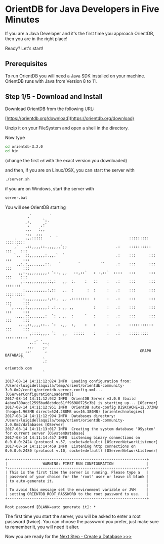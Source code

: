 # OrientDB for Java Developers in Five Minutes

If you are a Java Developer and it's the first time you approach OrientDB, then you are in the right place!

Ready? Let's start!

## Prerequisites

To run OrientDB you will need a Java SDK installed on your machine. OrientDB runs with Java from Version 8 to 11.

## Step 1/5 - Download and Install

Download OrientDB from the following URL:

[https://orientdb.org/download](https://orientdb.org/download)

Unzip it on your FileSystem and open a shell in the directory.

Now type 

```sh
cd orientdb-3.2.0
cd bin
```

(change the first `cd` with the exact version you downloaded)

and then, if you are on Linux/OSX, you can start the server with

```sh
./server.sh
```

if you are on Windows, start the server with

```sh
server.bat
```

You will see OrientDB starting

```
          .`        `                                 
          ,      `:.                                  
         `,`    ,:`                                   
         .,.   :,,                                    
         .,,  ,,,                                     
    .    .,.:::::   `  `                                :::::::::     :::::::::   
    ,`   .::,,,,::.,,,,,,`;;                      .:    ::::::::::    :::    :::  
    `,.  ::,,,,,,,:.,,.`  `                       .:    :::      :::  :::     ::: 
     ,,:,:,,,,,,,,::.   `        `         ``     .:    :::      :::  :::     ::: 
      ,,:.,,,,,,,,,: `::, ,,   ::,::`   : :,::`  ::::   :::      :::  :::    :::  
       ,:,,,,,,,,,,::,:   ,,  :.    :   ::    :   .:    :::      :::  :::::::     
        :,,,,,,,,,,:,::   ,,  :      :  :     :   .:    :::      :::  :::::::::   
  `     :,,,,,,,,,,:,::,  ,, .::::::::  :     :   .:    :::      :::  :::     ::: 
  `,...,,:,,,,,,,,,: .:,. ,, ,,         :     :   .:    :::      :::  :::     ::: 
    .,,,,::,,,,,,,:  `: , ,,  :     `   :     :   .:    :::      :::  :::     ::: 
      ...,::,,,,::.. `:  .,,  :,    :   :     :   .:    :::::::::::   :::     ::: 
           ,::::,,,. `:   ,,   :::::    :     :   .:    :::::::::     ::::::::::  
           ,,:` `,,.                                  
          ,,,    .,`                                  
         ,,.     `,                                          GRAPH DATABASE  
       ``        `.                                                          
                 ``                                          orientdb.com
                 `                                    

2017-08-14 14:11:12:824 INFO  Loading configuration from: /Users/luigidellaquila/temp/orient/orientdb-community-3.0.0m2/config/orientdb-server-config.xml... [OServerConfigurationLoaderXml]
2017-08-14 14:11:12:932 INFO  OrientDB Server v3.0.0 (build 4abea780acc12595bad8cbdcc61ff96980725c3b) is starting up... [OServer]
2017-08-14 14:11:12:951 INFO  OrientDB auto-config DISKCACHE=12.373MB (heap=1.963MB direct=524.288MB os=16.384MB) [orientechnologies]
2017-08-14 14:11:12:994 INFO  Databases directory: /Users/luigidellaquila/temp/orient/orientdb-community-3.0.0m2/databases [OServer]
2017-08-14 14:11:13:017 INFO  Creating the system database 'OSystem' for current server [OSystemDatabase]
2017-08-14 14:11:14:457 INFO  Listening binary connections on 0.0.0.0:2424 (protocol v.37, socket=default) [OServerNetworkListener]
2017-08-14 14:11:14:459 INFO  Listening http connections on 0.0.0.0:2480 (protocol v.10, socket=default) [OServerNetworkListener]

+---------------------------------------------------------------+
|                WARNING: FIRST RUN CONFIGURATION               |
+---------------------------------------------------------------+
| This is the first time the server is running. Please type a   |
| password of your choice for the 'root' user or leave it blank |
| to auto-generate it.                                          |
|                                                               |
| To avoid this message set the environment variable or JVM     |
| setting ORIENTDB_ROOT_PASSWORD to the root password to use.   |
+---------------------------------------------------------------+

Root password [BLANK=auto generate it]: *
```

The first time you start the server, you will be asked to enter a root password (twice). You can choose the password you prefer, 
just make sure to remember it, you will need it alter.

Now you are ready for the [Next Step - Create a Database >>>](java-1.md)
